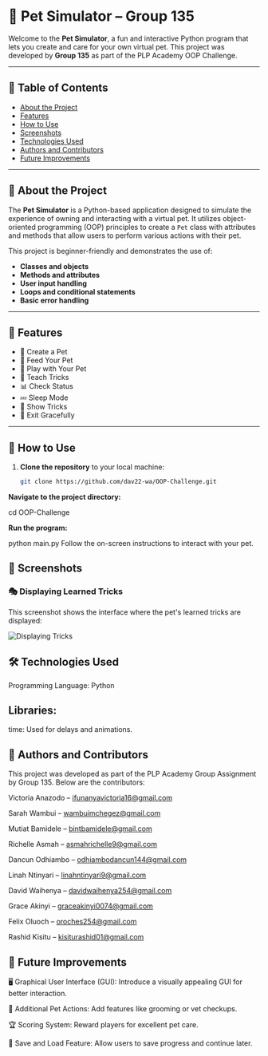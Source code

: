 # 🐾 Pet Simulator – Group 135

Welcome to the **Pet Simulator**, a fun and interactive Python program that lets you create and care for your own virtual pet. This project was developed by **Group 135** as part of the PLP Academy OOP Challenge.

---

## 📌 Table of Contents

- [About the Project](#-about-the-project)
- [Features](#-features)
- [How to Use](#-how-to-use)
- [Screenshots](#-screenshots)
- [Technologies Used](#-technologies-used)
- [Authors and Contributors](#-authors-and-contributors)
- [Future Improvements](#-future-improvements)

---

## 🐶 About the Project

The **Pet Simulator** is a Python-based application designed to simulate the experience of owning and interacting with a virtual pet. It utilizes object-oriented programming (OOP) principles to create a `Pet` class with attributes and methods that allow users to perform various actions with their pet.

This project is beginner-friendly and demonstrates the use of:

- **Classes and objects**
- **Methods and attributes**
- **User input handling**
- **Loops and conditional statements**
- **Basic error handling**

---

## 🌟 Features

- 🐾 Create a Pet  
- 🍖 Feed Your Pet  
- 🧸 Play with Your Pet  
- 🧠 Teach Tricks  
- 📊 Check Status  
- 💤 Sleep Mode  
- 🎩 Show Tricks  
- 🚪 Exit Gracefully  

---

## 🚀 How to Use

1. **Clone the repository** to your local machine:

   ```bash
   git clone https://github.com/dav22-wa/OOP-Challenge.git
   
**Navigate to the project directory:**

cd OOP-Challenge

**Run the program:**


python main.py
Follow the on-screen instructions to interact with your pet.

## 📸 Screenshots
### 🎭 Displaying Learned Tricks
This screenshot shows the interface where the pet's learned tricks are displayed:

![Displaying Tricks](screenshots/display_tricks.png)

## 🛠️ Technologies Used
Programming Language: Python

## Libraries:

time: Used for delays and animations.

## 👥 Authors and Contributors
This project was developed as part of the PLP Academy Group Assignment by Group 135. Below are the contributors:

Victoria Anazodo – ifunanyavictoria16@gmail.com

Sarah Wambui – wambuimchegez@gmail.com

Mutiat Bamidele – bintbamidele@gmail.com

Richelle Asmah – asmahrichelle9@gmail.com

Dancun Odhiambo – odhiambodancun144@gmail.com

Linah Ntinyari – linahntinyari9@gmail.com

David Waihenya – davidwaihenya254@gmail.com

Grace Akinyi – graceakinyi0074@gmail.com

Felix Oluoch – oroches254@gmail.com

Rashid Kisitu – kisiturashid01@gmail.com

## 🔮 Future Improvements
🖥️ Graphical User Interface (GUI): Introduce a visually appealing GUI for better interaction.

🧼 Additional Pet Actions: Add features like grooming or vet checkups.

🏆 Scoring System: Reward players for excellent pet care.

💾 Save and Load Feature: Allow users to save progress and continue later.
